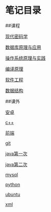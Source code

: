 # 笔记目录

##课程 

[现代密码学](./Modern_Cryptography/笔记.md)

[数据库原理与应用](./Principles_and_Applications_of_Database/笔记.md)

[操作系统原理与实践](./Operating_System_Principles_and_Practice/笔记.md)

[编译原理](./compiler/笔记.md)

[软件工程](./software_Engineering/笔记.md)

[数据结构](./Data_Structure)

##课外 

[安卓](./android_note/android.md)

[c++](./c++_note/c++.md)

[前端](./front_note/前端学习笔记.md)

[git](./git_note/git.md)

[java第一次](./java_note/笔记.docx)

[java第二次](./java_note/笔记.md)

[mysql](./mysql_note/mysql.md)

[python](./python_note/python.md)

[ubuntu](./ubuntu_note/ubuntu.md)

[xml](./xml_note/xml.md)
